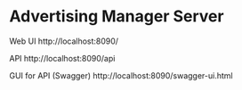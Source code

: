 # Advertising Manager Server

Web UI
http://localhost:8090/

API
http://localhost:8090/api

GUI for API (Swagger)
http://localhost:8090/swagger-ui.html
